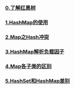 ### [0.了解红黑树](红黑树.md)

### [1.HashMap的使用](/notes/collection/4.hashmap.md)

### [2.Map之Hash冲突](/notes/collection/Map之Hash冲突.md)

### [3.HashMap解析负载因子](/notes/collection/HashMap解析负载因子.md)

### [4.Map各子类的区别](/notes/collection/HashMap,HashTable,ConcurrentHashMap三者区别.md)

### [5.HashSet和HashMap差别](/notes/collection/HashSet和HashMap区别.md)


